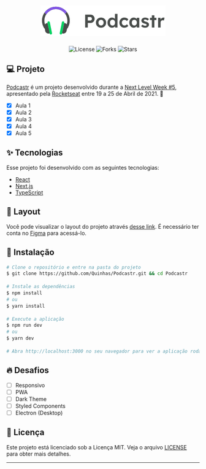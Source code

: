 <h1 align="center">
    <img alt="Podcastr" title="Podcastr" src=".github/logo.svg" />
</h1>

<p align="center">
  <img  src="https://img.shields.io/static/v1?label=license&message=MIT&color=5965E0&labelColor=121214" alt="License">
  
  <img src="https://img.shields.io/github/forks/Quinhas/Podcastr?label=forks&message=MIT&color=5965E0&labelColor=121214" alt="Forks">

  <img src="https://img.shields.io/github/stars/Quinhas/Podcastr?label=stars&message=MIT&color=5965E0&labelColor=121214" alt="Stars">
</p>

## 💻 Projeto

[Podcastr](https://podcastr-quinhas.vercel.app/) é um projeto desenvolvido durante a [Next Level Week #5](https://nextlevelweek.com/), apresentado pela [Rocketseat](https://rocketseat.com.br) entre 19 a 25 de Abril de 2021. 💜

- [x] Aula 1
- [x] Aula 2
- [x] Aula 3
- [x] Aula 4
- [x] Aula 5

## ✨ Tecnologias

Esse projeto foi desenvolvido com as seguintes tecnologias:

- [React](https://reactjs.org)
- [Next.js](https://nextjs.org/)
- [TypeScript](https://www.typescriptlang.org/)

## 🔖 Layout

Você pode visualizar o layout do projeto através [desse link](https://www.figma.com/file/UwFEntsHpHYJlHNQAQr4gA/Podcastr/duplicate). É necessário ter conta no [Figma](http://figma.com/) para acessá-lo.

## 🚀 Instalação

```bash
# Clone o repositório e entre na pasta do projeto
$ git clone https://github.com/Quinhas/Podcastr.git && cd Podcastr

# Instale as dependências
$ npm install
# ou
$ yarn install

# Execute a aplicação
$ npm run dev
# ou
$ yarn dev

# Abra http://localhost:3000 no seu navegador para ver a aplicação rodando!
```

## 🔥 Desafios

- [ ] Responsivo
- [ ] PWA
- [ ] Dark Theme
- [ ] Styled Components
- [ ] Electron (Desktop)

## 📝 Licença

Este projeto está licenciado sob a Licença MIT. Veja o arquivo [LICENSE](LICENSE) para obter mais detalhes.

---

